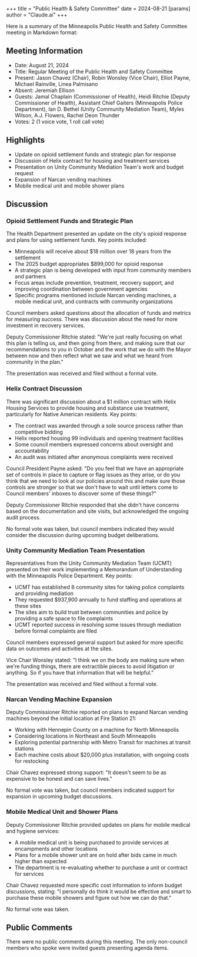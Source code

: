 +++
title = "Public Health & Safety Committee"
date = 2024-08-21
[params]
  author = "Claude.ai"
+++

Here is a summary of the Minneapolis Public Health and Safety Committee meeting in Markdown format:

## Meeting Information

- Date: August 21, 2024
- Title: Regular Meeting of the Public Health and Safety Committee
- Present: Jason Chavez (Chair), Robin Wonsley (Vice Chair), Elliot Payne, Michael Rainville, Linea Palmisano
- Absent: Jeremiah Ellison
- Guests: Jamal Chaplain (Commissioner of Health), Heidi Ritchie (Deputy Commissioner of Health), Assistant Chief Gaiters (Minneapolis Police Department), Ian D. Bethel (Unity Community Mediation Team), Myles Wilson, A.J. Flowers, Rachel Deon Thunder
- Votes: 2 (1 voice vote, 1 roll call vote)

## Highlights

- Update on opioid settlement funds and strategic plan for response
- Discussion of Helix contract for housing and treatment services
- Presentation on Unity Community Mediation Team's work and budget request
- Expansion of Narcan vending machines
- Mobile medical unit and mobile shower plans

## Discussion

### Opioid Settlement Funds and Strategic Plan

The Health Department presented an update on the city's opioid response and plans for using settlement funds. Key points included:

- Minneapolis will receive about $18 million over 18 years from the settlement
- The 2025 budget appropriates $899,000 for opioid response
- A strategic plan is being developed with input from community members and partners
- Focus areas include prevention, treatment, recovery support, and improving coordination between government agencies
- Specific programs mentioned include Narcan vending machines, a mobile medical unit, and contracts with community organizations

Council members asked questions about the allocation of funds and metrics for measuring success. There was discussion about the need for more investment in recovery services.

Deputy Commissioner Ritchie stated: "We're just really focusing on what this plan is telling us, and then going from there, and making sure that our recommendations to you in October and the work that we do with the Mayor between now and then reflect what we saw and what we heard from community in the plan."

The presentation was received and filed without a formal vote.

### Helix Contract Discussion 

There was significant discussion about a $1 million contract with Helix Housing Services to provide housing and substance use treatment, particularly for Native American residents. Key points:

- The contract was awarded through a sole source process rather than competitive bidding
- Helix reported housing 99 individuals and opening treatment facilities
- Some council members expressed concerns about oversight and accountability
- An audit was initiated after anonymous complaints were received

Council President Payne asked: "Do you feel that we have an appropriate set of controls in place to capture or flag issues as they arise, or do you think that we need to look at our policies around this and make sure those controls are stronger so that we don't have to wait until letters come to Council members' inboxes to discover some of these things?"

Deputy Commissioner Ritchie responded that she didn't have concerns based on the documentation and site visits, but acknowledged the ongoing audit process.

No formal vote was taken, but council members indicated they would consider the discussion during upcoming budget deliberations.

### Unity Community Mediation Team Presentation

Representatives from the Unity Community Mediation Team (UCMT) presented on their work implementing a Memorandum of Understanding with the Minneapolis Police Department. Key points:

- UCMT has established 8 community sites for taking police complaints and providing mediation
- They requested $937,900 annually to fund staffing and operations at these sites
- The sites aim to build trust between communities and police by providing a safe space to file complaints
- UCMT reported success in resolving some issues through mediation before formal complaints are filed

Council members expressed general support but asked for more specific data on outcomes and activities at the sites. 

Vice Chair Wonsley stated: "I think we on the body are making sure when we're funding things, there are extractible pieces to avoid litigation or anything. So if you have that information that will be helpful."

The presentation was received and filed without a formal vote.

### Narcan Vending Machine Expansion

Deputy Commissioner Ritchie reported on plans to expand Narcan vending machines beyond the initial location at Fire Station 21:

- Working with Hennepin County on a machine for North Minneapolis 
- Considering locations in Northeast and South Minneapolis
- Exploring potential partnership with Metro Transit for machines at transit stations
- Each machine costs about $20,000 plus installation, with ongoing costs for restocking

Chair Chavez expressed strong support: "It doesn't seem to be as expensive to be honest and can save lives."

No formal vote was taken, but council members indicated support for expansion in upcoming budget discussions.

### Mobile Medical Unit and Shower Plans

Deputy Commissioner Ritchie provided updates on plans for mobile medical and hygiene services:

- A mobile medical unit is being purchased to provide services at encampments and other locations
- Plans for a mobile shower unit are on hold after bids came in much higher than expected
- The department is re-evaluating whether to purchase a unit or contract for services

Chair Chavez requested more specific cost information to inform budget discussions, stating: "I personally do think it would be effective and smart to purchase these mobile showers and figure out how we can do that."

No formal vote was taken.

## Public Comments

There were no public comments during this meeting. The only non-council members who spoke were invited guests presenting agenda items.
